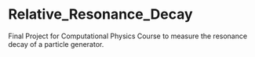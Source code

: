 # Relative_Resonance_Decay
Final Project for Computational Physics Course to measure the resonance decay of a particle generator.
